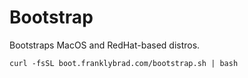# Bootstrap
Bootstraps MacOS and RedHat-based distros.

`curl -fsSL boot.franklybrad.com/bootstrap.sh | bash`